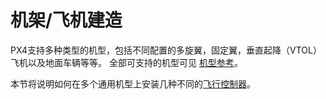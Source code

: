 # 机架/飞机建造

PX4支持多种类型的机型，包括不同配置的多旋翼，固定翼，垂直起降（VTOL）飞机以及地面车辆等等。 全部可支持的机型可见 [机型参考](../airframes/airframe_reference.md)。

本节将说明如何在多个通用机型上安装几种不同的[飞行控制器](../flight_controller/README.md)。